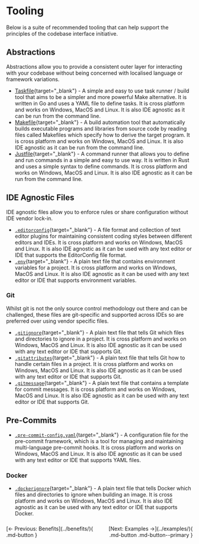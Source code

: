 # Tooling

Below is a suite of recommended tooling that can help support the principles of the codebase interface initiative.

## Abstractions

Abstractions allow you to provide a consistent outer layer for interacting with your codebase without being concerned with localised language or framework variations.

- [Taskfile](https://taskfile.dev/){target="_blank"} - A simple and easy to use task runner / build tool that aims to be a simpler and more powerful Make alternative. It is written in Go and uses a YAML file to define tasks. It is cross platform and works on Windows, MacOS and Linux. It is also IDE agnostic as it can be run from the command line.
- [Makefile](https://www.gnu.org/software/make/){target="_blank"} - A build automation tool that automatically builds executable programs and libraries from source code by reading files called Makefiles which specify how to derive the target program. It is cross platform and works on Windows, MacOS and Linux. It is also IDE agnostic as it can be run from the command line.
- [Justfile](https://just.systems/){target="_blank"} - A command runner that allows you to define and run commands in a simple and easy to use way. It is written in Rust and uses a simple syntax to define commands. It is cross platform and works on Windows, MacOS and Linux. It is also IDE agnostic as it can be run from the command line.

## IDE Agnostic Files

IDE agnostic files allow you to enforce rules or share configuration without IDE vendor lock-in.

- [`.editorconfig`](https://editorconfig.org/){target="_blank"} - A file format and collection of text editor plugins for maintaining consistent coding styles between different editors and IDEs. It is cross platform and works on Windows, MacOS and Linux. It is also IDE agnostic as it can be used with any text editor or IDE that supports the EditorConfig file format.
- [`.env`](https://12factor.net/config){target="_blank"} - A plain text file that contains environment variables for a project. It is cross platform and works on Windows, MacOS and Linux. It is also IDE agnostic as it can be used with any text editor or IDE that supports environment variables.

### Git

Whilst git is not the only source control methodology out there and can be challenged, these files are git-specific and supported across IDEs so are preferred over using vendor specific files.

- [`.gitignore`](https://git-scm.com/docs/gitignore){target="_blank"} - A plain text file that tells Git which files and directories to ignore in a project. It is cross platform and works on Windows, MacOS and Linux. It is also IDE agnostic as it can be used with any text editor or IDE that supports Git.
- [`.gitattributes`](https://git-scm.com/docs/gitattributes){target="_blank"} - A plain text file that tells Git how to handle certain files in a project. It is cross platform and works on Windows, MacOS and Linux. It is also IDE agnostic as it can be used with any text editor or IDE that supports Git.
- [`.gitmessage`](https://git-scm.com/docs/git-commit#_specifying_the_commit_message){target="_blank"} - A plain text file that contains a template for commit messages. It is cross platform and works on Windows, MacOS and Linux. It is also IDE agnostic as it can be used with any text editor or IDE that supports Git.

## Pre-Commits

- [`.pre-commit-config.yaml`](https://pre-commit.com/){target="_blank"} - A configuration file for the pre-commit framework, which is a tool for managing and maintaining multi-language pre-commit hooks. It is cross platform and works on Windows, MacOS and Linux. It is also IDE agnostic as it can be used with any text editor or IDE that supports YAML files.

### Docker

- [`.dockerignore`](https://docs.docker.com/engine/reference/builder/#dockerignore-file){target="_blank"} - A plain text file that tells Docker which files and directories to ignore when building an image. It is cross platform and works on Windows, MacOS and Linux. It is also IDE agnostic as it can be used with any text editor or IDE that supports Docker.

<!-- markdownlint-disable MD033 -->
<div class="navigation-buttons" markdown="1" style="display: grid; grid-template-columns: 1fr 1fr; gap: 1rem; margin-top: 1.5rem;">

<div markdown="1">
[← Previous: Benefits](../benefits/){ .md-button }
</div>

<div markdown="1" style="text-align: right;">
[Next: Examples →](../examples/){ .md-button .md-button--primary }
</div>

</div>

<style>
@media (max-width: 768px) {
  .navigation-buttons {
    display: grid !important;
    grid-template-columns: 1fr !important;
    gap: 0.5rem !important;
  }
  .navigation-buttons > div:last-child {
    text-align: left !important;
  }
}
</style>
<!-- markdownlint-enable MD033 -->

